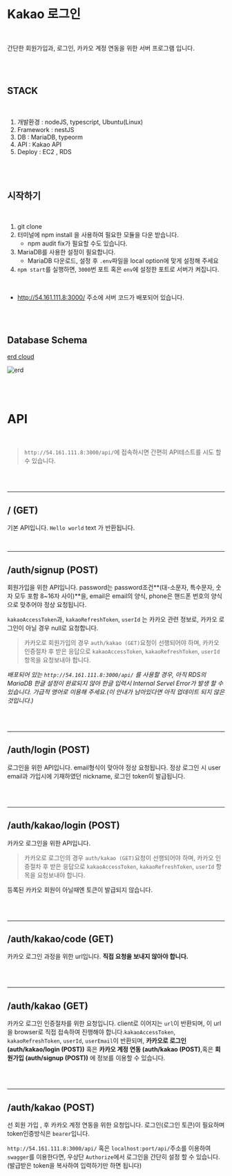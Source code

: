 # Kakao 로그인

<br>

간단한 회원가입과, 로그인, 카카오 계정 연동을 위한 서버 프로그램 입니다.

<br>

<br>

## STACK

<br>

1. 개발환경 : nodeJS, typescript, Ubuntu(Linux)
2. Framework : nestJS
3. DB : MariaDB, typeorm
4. API : Kakao API
5. Deploy : EC2 , RDS

<br>

<br>

## 시작하기

<br>

1. git clone
2. 터미널에 npm install 을  사용하여 필요한 모듈을 다운 받습니다.
   - npm audit fix가 필요할 수도 있습니다.
3. MariaDB를 사용한 설정이 필요합니다.
   - MariaDB 다운로드, 설정 후 `.env`파일을 local option에 맞게 설정해 주세요
4. `npm start`를 실행하면, `3000`번 포트 혹은 `env`에 설정한 포트로 서버가 켜집니다.

<br>

- http://54.161.111.8:3000/ 주소에 서버 코드가 배포되어 있습니다.

<br>

<br>

## Database Schema

[erd cloud](https://www.erdcloud.com/d/8KrHb4KZykiAKdD2f)

![erd](https://user-images.githubusercontent.com/52588452/79096762-f361df00-7d98-11ea-8384-841497cea889.png)

<br>

<br>

# API

<br>

> `http://54.161.111.8:3000/api/`에 접속하시면 간편히 API테스트를 시도 할 수 있습니다.

<br>

<br>

***

## / (GET)

기본 API입니다. `Hello world` text 가 반환됩니다.

<br>

***

## /auth/signup (POST)

회원가입을 위한 API입니다. password는 password조건**(대-소문자, 특수문자, 숫자 모두 포함 8~16자 사이)**을, email은 email의 양식, phone은 핸드폰 번호의 양식으로 맞추어야 정상 요청됩니다.<br>

`kakaoAccessToken`과, `kakaoRefreshToken`, `userId` 는 카카오 관련 정보로, 카카오 로그인이 아닐 경우  null로 요청합니다.<br>

> 카카오로 회원가입의 경우 `auth/kakao (GET)`요청이 선행되어야 하며, 카카오 인증절차 후 받은 응답으로 `kakaoAccessToken`, `kakaoRefreshToken`, `userId` 항목을 요청보내야 합니다.

*배포되어 있는 `http://54.161.111.8:3000/api/` 를 사용할 경우, 아직 RDS의 MariaDB 한글 설정이 완료되지 않아 한글 입력시 Internal Servel Error가 발생 할 수 있습니다. 가급적 영어로 이용해 주세요.(이 안내가 남아있다면 아직 업데이트 되지 않은것입니다.)*

<br>

<br>

***

## /auth/login (POST)

로그인을 위한 API입니다. email형식이 맞아야 정상 요청됩니다. 정상 로그인 시 user email과 가입시에 기재하였던 nickname, 로그인 token이 발급됩니다.

<br>

<br>

***

## /auth/kakao/login (POST)

카카오 로그인을 위한 API입니다. 

> 카카오로 로그인의 경우 `auth/kakao (GET)`요청이 선행되어야 하며, 카카오 인증절차 후 받은 응답으로 `kakaoAccessToken`, `kakaoRefreshToken`, `userId` 항목을 요청보내야 합니다.<br>

등록된 카카오 회원이 아닐때엔 토큰이 발급되지 않습니다.

<br>

<br>

***

## /auth/kakao/code (GET)

카카오 로그인 과정을 위한 url입니다. **직접 요청을 보내지 않아야 합니다.**

<br>

<br>

***

## /auth/kakao (GET)

카카오 로그인 인증절차를 위한 요청입니다. client로 이어지는 `url`이 반환되며, 이 url 을 browser로 직접 접속하여 진행해야 합니다.`kakaoAccessToken`, `kakaoRefreshToken`, `userId`, `userEmail`이 반환되며, **카카오로 로그인(auth/kakao/login (POST))** 혹은 **카카오 계정 연동 (auth/kakao (POST)**,혹은 **회원가입 (auth/signup (POST))** 에 정보를 이용할 수 있습니다.

<br>

<br>

***

## /auth/kakao (POST)

선 회원 가입 , 후 카카오 계정 연동을 위한 요청입니다. 로그인(로그인 토큰)이 필요하며 token인증방식은 `bearer`입니다. 

`http://54.161.111.8:3000/api/` 혹은 `localhost:port/api/`주소를 이용하여 `swagger`를 이용한다면, 우상단 `Authorize`에서 로그인을 간단히 설정 할 수 있습니다. (발급받은 token을 복사하여 입력하기만 하면 됩니다)

<br>

<br>

<br>

<br>
